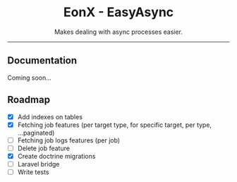 <div align="center">
    <h1>EonX - EasyAsync</h1>
    <p>Makes dealing with async processes easier.</p>
</div>

---

## Documentation

Coming soon...

## Roadmap

- [X] Add indexes on tables
- [X] Fetching job features (per target type, for specific target, per type, ...paginated)
- [ ] Fetching job logs features (per job)
- [ ] Delete job feature
- [X] Create doctrine migrations
- [ ] Laravel bridge
- [ ] Write tests
